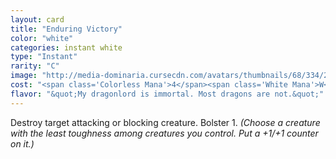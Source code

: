 ```yaml
---
layout: card
title: "Enduring Victory"
color: "white"
categories: instant white
type: "Instant"
rarity: "C"
image: "http://media-dominaria.cursecdn.com/avatars/thumbnails/68/334/200/283/635618420167199415.png"
cost: "<span class='Colorless Mana'>4</span><span class='White Mana'>W</span>"
flavor: "&quot;My dragonlord is immortal. Most dragons are not.&quot;"
---
```


Destroy target attacking or blocking creature. Bolster 1. <em>(Choose a creature with the least toughness among creatures you control. Put a +1/+1 counter on it.)</em>
